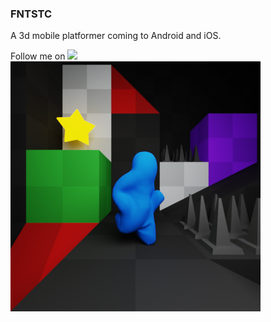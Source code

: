 ### FNTSTC
A 3d mobile platformer coming to Android and iOS.<br/>

Follow me on [<img src="http://i.imgur.com/wWzX9uB.png">](http://www.twitter.com/mackatap)
<br/>
![FNTSTC icon](icon_scene.png)


